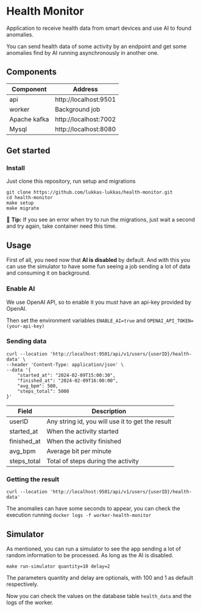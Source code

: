 # Health Monitor

Application to receive health data from smart devices and use AI to found anomalies.

You can send health data of some activity by an endpoint and get some anomalies find by AI running asynchronously
in another one.

## Components

| Component     | Address               |
|---------------|-----------------------|
| api           | http://localhost:9501 |
| worker        | Background job        |
| Apache kafka  | http://localhost:7002 |
| Mysql         | http://localhost:8080 |

## Get started

### Install

Just clone this repository, run setup and migrations

```shell
git clone https://github.com/lukkas-lukkas/health-monitor.git
cd health-monitor
make setup
make migrate
```
🚩 **Tip:** If you see an error when try to run the migrations, just wait a second and try again, take container need this time.

## Usage

First of all, you need now that **AI is disabled** by default. And with this you can use the simulator to have some fun
seeing a job sending a lot of data and consuming it on background.

### Enable AI

We use OpenAI API, so to enable it you must have an api-key provided by OpenAI. 

Then set the environment variables `ENABLE_AI=true` and `OPENAI_API_TOKEN=(your-api-key)`

### Sending data
``` curl
curl --location 'http://localhost:9501/api/v1/users/{userID}/health-data' \
--header 'Content-Type: application/json' \
--data '{
    "started_at": "2024-02-09T15:00:30",
    "finished_at": "2024-02-09T16:00:00",
    "avg_bpm": 500,
    "steps_total": 5000
}'
```
| Field               | Description                                      |
|---------------------|--------------------------------------------------|
| userID              | Any string id, you will use it to get the result |
| started_at          | When the activity started                        |
| finished_at         | When the activity finished                       |
| avg_bpm             | Average bit per minute                           |
| steps_total         | Total of steps during the activity               |

### Getting the result
``` curl
curl --location 'http://localhost:9501/api/v1/users/{userID}/health-data'
```
The anomalies can have some seconds to appear, you can check the execution running `docker logs -f worker-health-monitor`

## Simulator

As mentioned, you can run a simulator to see the app sending a lot of random information to be processed.
As long as the AI is disabled.

```shell
make run-simulator quantity=10 delay=2
```
The parameters quantity and delay are optionals, with 100 and 1 as default respectively.

Now you can check the values on the database table ``health_data`` and the logs of the worker.
